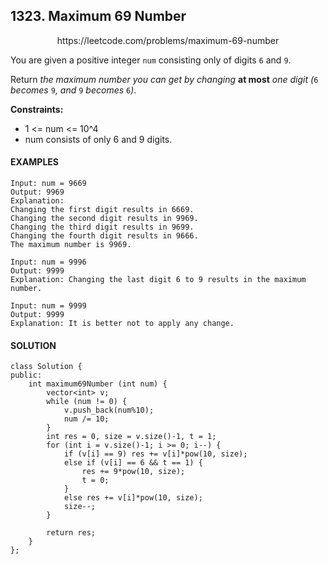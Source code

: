 ## 1323. Maximum 69 Number

<p align="center">
    https://leetcode.com/problems/maximum-69-number
</P>

You are given a positive integer `num` consisting only of digits `6` and `9`.

Return _the maximum number you can get by changing_ **at most** _one digit (_`6` _becomes_ `9`_, and_ `9` _becomes_ `6`_)_.

**Constraints:**
- 1 <= num <= 10^4
- num consists of only 6 and 9 digits.


<h4>EXAMPLES</h4>

```
Input: num = 9669
Output: 9969
Explanation: 
Changing the first digit results in 6669.
Changing the second digit results in 9969.
Changing the third digit results in 9699.
Changing the fourth digit results in 9666.
The maximum number is 9969.
```

```
Input: num = 9996
Output: 9999
Explanation: Changing the last digit 6 to 9 results in the maximum number.
```

```
Input: num = 9999
Output: 9999
Explanation: It is better not to apply any change.
```

<h4>SOLUTION</h4>

```
class Solution {
public:
    int maximum69Number (int num) {
        vector<int> v;
        while (num != 0) {
            v.push_back(num%10);
            num /= 10;
        }
        int res = 0, size = v.size()-1, t = 1;
        for (int i = v.size()-1; i >= 0; i--) {
            if (v[i] == 9) res += v[i]*pow(10, size);
            else if (v[i] == 6 && t == 1) {
                res += 9*pow(10, size);
                t = 0;
            }
            else res += v[i]*pow(10, size);
            size--;
        }
        
        return res;
    }
};
```
